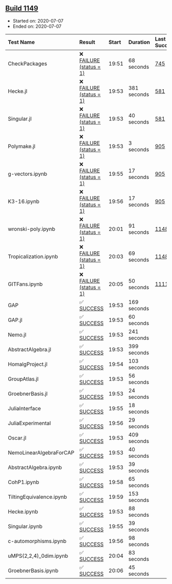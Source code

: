 ## [Build 1149](https://oscarci.mathematik.uni-kl.de/job/oscar-julia-1.4/1149/)

* Started on: 2020-07-07
* Ended on: 2020-07-07

| Test Name    | Result | Start | Duration | Last Success | First Failure |
|:-------------|:-------|:------|:---------|:-------------|:--------------|
| CheckPackages | ❌ [FAILURE (status = 1)](https://oscarci.mathematik.uni-kl.de/job/oscar-julia-1.4/1149/artifact/logs/build-1149/CheckPackages.log) | 19:51 | 68 seconds | [745](https://oscarci.mathematik.uni-kl.de/job/oscar-julia-1.4/745/) | [746](https://oscarci.mathematik.uni-kl.de/job/oscar-julia-1.4/746/) |
| Hecke.jl | ❌ [FAILURE (status = 1)](https://oscarci.mathematik.uni-kl.de/job/oscar-julia-1.4/1149/artifact/logs/build-1149/Hecke.jl.log) | 19:53 | 381 seconds | [581](https://oscarci.mathematik.uni-kl.de/job/oscar-julia-1.4/581/) | [582](https://oscarci.mathematik.uni-kl.de/job/oscar-julia-1.4/582/) |
| Singular.jl | ❌ [FAILURE (status = 1)](https://oscarci.mathematik.uni-kl.de/job/oscar-julia-1.4/1149/artifact/logs/build-1149/Singular.jl.log) | 19:53 | 40 seconds | [581](https://oscarci.mathematik.uni-kl.de/job/oscar-julia-1.4/581/) | [582](https://oscarci.mathematik.uni-kl.de/job/oscar-julia-1.4/582/) |
| Polymake.jl | ❌ [FAILURE (status = 1)](https://oscarci.mathematik.uni-kl.de/job/oscar-julia-1.4/1149/artifact/logs/build-1149/Polymake.jl.log) | 19:53 | 3 seconds | [905](https://oscarci.mathematik.uni-kl.de/job/oscar-julia-1.4/905/) | [907](https://oscarci.mathematik.uni-kl.de/job/oscar-julia-1.4/907/) |
| g-vectors.ipynb | ❌ [FAILURE (status = 1)](https://oscarci.mathematik.uni-kl.de/job/oscar-julia-1.4/1149/artifact/logs/build-1149/g-vectors.ipynb.log) | 19:55 | 17 seconds | [905](https://oscarci.mathematik.uni-kl.de/job/oscar-julia-1.4/905/) | [907](https://oscarci.mathematik.uni-kl.de/job/oscar-julia-1.4/907/) |
| K3-16.ipynb | ❌ [FAILURE (status = 1)](https://oscarci.mathematik.uni-kl.de/job/oscar-julia-1.4/1149/artifact/logs/build-1149/K3-16.ipynb.log) | 19:56 | 17 seconds | [905](https://oscarci.mathematik.uni-kl.de/job/oscar-julia-1.4/905/) | [907](https://oscarci.mathematik.uni-kl.de/job/oscar-julia-1.4/907/) |
| wronski-poly.ipynb | ❌ [FAILURE (status = 1)](https://oscarci.mathematik.uni-kl.de/job/oscar-julia-1.4/1149/artifact/logs/build-1149/wronski-poly.ipynb.log) | 20:01 | 91 seconds | [1148](https://oscarci.mathematik.uni-kl.de/job/oscar-julia-1.4/1148/) | [1149](https://oscarci.mathematik.uni-kl.de/job/oscar-julia-1.4/1149/) |
| Tropicalization.ipynb | ❌ [FAILURE (status = 1)](https://oscarci.mathematik.uni-kl.de/job/oscar-julia-1.4/1149/artifact/logs/build-1149/Tropicalization.ipynb.log) | 20:03 | 69 seconds | [1148](https://oscarci.mathematik.uni-kl.de/job/oscar-julia-1.4/1148/) | [1149](https://oscarci.mathematik.uni-kl.de/job/oscar-julia-1.4/1149/) |
| GITFans.ipynb | ❌ [FAILURE (status = 1)](https://oscarci.mathematik.uni-kl.de/job/oscar-julia-1.4/1149/artifact/logs/build-1149/GITFans.ipynb.log) | 20:05 | 50 seconds | [1111](https://oscarci.mathematik.uni-kl.de/job/oscar-julia-1.4/1111/) | [1112](https://oscarci.mathematik.uni-kl.de/job/oscar-julia-1.4/1112/) |
| GAP | ✅ [SUCCESS](https://oscarci.mathematik.uni-kl.de/job/oscar-julia-1.4/1149/artifact/logs/build-1149/GAP.log) | 19:53 | 169 seconds |  |  |
| GAP.jl | ✅ [SUCCESS](https://oscarci.mathematik.uni-kl.de/job/oscar-julia-1.4/1149/artifact/logs/build-1149/GAP.jl.log) | 19:53 | 60 seconds |  |  |
| Nemo.jl | ✅ [SUCCESS](https://oscarci.mathematik.uni-kl.de/job/oscar-julia-1.4/1149/artifact/logs/build-1149/Nemo.jl.log) | 19:53 | 241 seconds |  |  |
| AbstractAlgebra.jl | ✅ [SUCCESS](https://oscarci.mathematik.uni-kl.de/job/oscar-julia-1.4/1149/artifact/logs/build-1149/AbstractAlgebra.jl.log) | 19:53 | 399 seconds |  |  |
| HomalgProject.jl | ✅ [SUCCESS](https://oscarci.mathematik.uni-kl.de/job/oscar-julia-1.4/1149/artifact/logs/build-1149/HomalgProject.jl.log) | 19:54 | 103 seconds |  |  |
| GroupAtlas.jl | ✅ [SUCCESS](https://oscarci.mathematik.uni-kl.de/job/oscar-julia-1.4/1149/artifact/logs/build-1149/GroupAtlas.jl.log) | 19:53 | 56 seconds |  |  |
| GroebnerBasis.jl | ✅ [SUCCESS](https://oscarci.mathematik.uni-kl.de/job/oscar-julia-1.4/1149/artifact/logs/build-1149/GroebnerBasis.jl.log) | 19:53 | 24 seconds |  |  |
| JuliaInterface | ✅ [SUCCESS](https://oscarci.mathematik.uni-kl.de/job/oscar-julia-1.4/1149/artifact/logs/build-1149/JuliaInterface.log) | 19:55 | 18 seconds |  |  |
| JuliaExperimental | ✅ [SUCCESS](https://oscarci.mathematik.uni-kl.de/job/oscar-julia-1.4/1149/artifact/logs/build-1149/JuliaExperimental.log) | 19:56 | 29 seconds |  |  |
| Oscar.jl | ✅ [SUCCESS](https://oscarci.mathematik.uni-kl.de/job/oscar-julia-1.4/1149/artifact/logs/build-1149/Oscar.jl.log) | 19:53 | 409 seconds |  |  |
| NemoLinearAlgebraForCAP | ✅ [SUCCESS](https://oscarci.mathematik.uni-kl.de/job/oscar-julia-1.4/1149/artifact/logs/build-1149/NemoLinearAlgebraForCAP.log) | 19:53 | 40 seconds |  |  |
| AbstractAlgebra.ipynb | ✅ [SUCCESS](https://oscarci.mathematik.uni-kl.de/job/oscar-julia-1.4/1149/artifact/logs/build-1149/AbstractAlgebra.ipynb.log) | 19:53 | 39 seconds |  |  |
| CohP1.ipynb | ✅ [SUCCESS](https://oscarci.mathematik.uni-kl.de/job/oscar-julia-1.4/1149/artifact/logs/build-1149/CohP1.ipynb.log) | 19:58 | 65 seconds |  |  |
| TiltingEquivalence.ipynb | ✅ [SUCCESS](https://oscarci.mathematik.uni-kl.de/job/oscar-julia-1.4/1149/artifact/logs/build-1149/TiltingEquivalence.ipynb.log) | 19:59 | 153 seconds |  |  |
| Hecke.ipynb | ✅ [SUCCESS](https://oscarci.mathematik.uni-kl.de/job/oscar-julia-1.4/1149/artifact/logs/build-1149/Hecke.ipynb.log) | 19:53 | 88 seconds |  |  |
| Singular.ipynb | ✅ [SUCCESS](https://oscarci.mathematik.uni-kl.de/job/oscar-julia-1.4/1149/artifact/logs/build-1149/Singular.ipynb.log) | 19:55 | 39 seconds |  |  |
| c-automorphisms.ipynb | ✅ [SUCCESS](https://oscarci.mathematik.uni-kl.de/job/oscar-julia-1.4/1149/artifact/logs/build-1149/c-automorphisms.ipynb.log) | 19:56 | 98 seconds |  |  |
| uMPS(2,2,4)_0dim.ipynb | ✅ [SUCCESS](https://oscarci.mathematik.uni-kl.de/job/oscar-julia-1.4/1149/artifact/logs/build-1149/uMPS-2-2-4-_0dim.ipynb.log) | 20:04 | 83 seconds |  |  |
| GroebnerBasis.ipynb | ✅ [SUCCESS](https://oscarci.mathematik.uni-kl.de/job/oscar-julia-1.4/1149/artifact/logs/build-1149/GroebnerBasis.ipynb.log) | 20:06 | 45 seconds |  |  |
